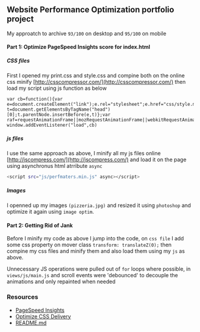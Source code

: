 ## Website Performance Optimization portfolio project
My approatch to archive ```93/100``` on desktop and ```95/100``` on mobile
#### Part 1: Optimize PageSpeed Insights score for index.html

##### _CSS_ _files_
First I opened my print.css and style.css and compine both on the online css minify [http://csscompressor.com/](http://csscompressor.com/) then load my script using js function as below
```
var cb=function(){var e=document.createElement("link");e.rel="stylesheet";e.href="css/style.min.css";var t=document.getElementsByTagName("head")[0];t.parentNode.insertBefore(e,t)};var raf=requestAnimationFrame||mozRequestAnimationFrame||webkitRequestAnimationFrame||msRequestAnimationFrame;if(raf)raf(cb);else window.addEventListener("load",cb)
```

##### _js_ _files_
I use the same approach as above, I minify all my js files online [http://jscompress.com/](http://jscompress.com/) and load it on the page using asynchronus html atrribute  ``async``
```bash
<script src="js/perfmaters.min.js" async></script>
```

##### Images
I openned up my images ``(pizzeria.jpg)`` and resized it using ``photoshop`` and optimize it again using ``image optim``.

#### Part 2: Getting Rid of Jank
Before I minify my code as above I jump into the code, on ``css file`` I add some css property on mover class ``transform: translateZ(0);`` then compine my css files and minify them and also load them using my ``js`` as above.

Unnecessary JS operations were pulled out of `for` loops where possible, in `views/js/main.js` and scroll events were 'debounced' to decouple the animations and only repainted when needed

### Resources
- [PageSpeed Insights](https://developers.google.com/speed/pagespeed/insights/)
- [Optimize CSS Delivery](https://developers.google.com/speed/docs/insights/OptimizeCSSDelivery)
- [README.md](http://dillinger.io/)

